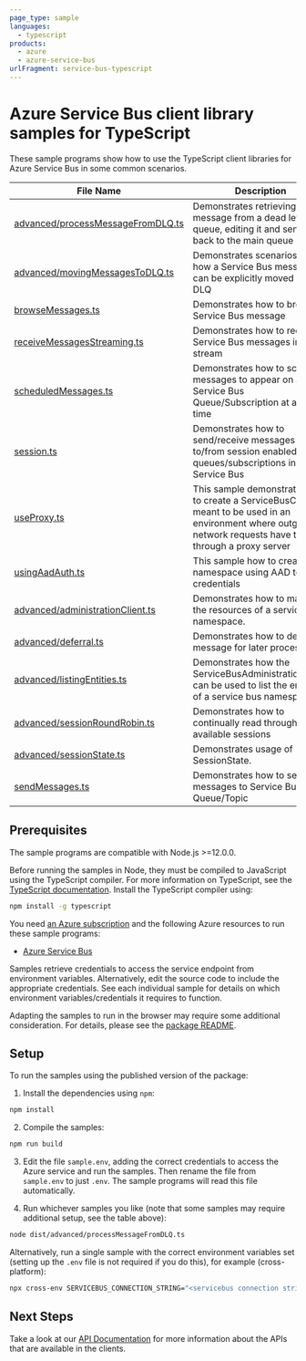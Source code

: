 ```yaml
---
page_type: sample
languages:
  - typescript
products:
  - azure
  - azure-service-bus
urlFragment: service-bus-typescript
---
```


# Azure Service Bus client library samples for TypeScript

These sample programs show how to use the TypeScript client libraries for Azure Service Bus in some common scenarios.

| **File Name**                                                       | **Description**                                                                                                                                                |
| ------------------------------------------------------------------- | -------------------------------------------------------------------------------------------------------------------------------------------------------------- |
| [advanced/processMessageFromDLQ.ts][advanced_processmessagefromdlq] | Demonstrates retrieving a message from a dead letter queue, editing it and sending it back to the main queue                                                   |
| [advanced/movingMessagesToDLQ.ts][advanced_movingmessagestodlq]     | Demonstrates scenarios as to how a Service Bus message can be explicitly moved to the DLQ                                                                      |
| [browseMessages.ts][browsemessages]                                 | Demonstrates how to browse a Service Bus message                                                                                                               |
| [receiveMessagesStreaming.ts][receivemessagesstreaming]             | Demonstrates how to receive Service Bus messages in a stream                                                                                                   |
| [scheduledMessages.ts][scheduledmessages]                           | Demonstrates how to schedule messages to appear on a Service Bus Queue/Subscription at a later time                                                            |
| [session.ts][session]                                               | Demonstrates how to send/receive messages to/from session enabled queues/subscriptions in Service Bus                                                          |
| [useProxy.ts][useproxy]                                             | This sample demonstrates how to create a ServiceBusClient meant to be used in an environment where outgoing network requests have to go through a proxy server |
| [usingAadAuth.ts][usingaadauth]                                     | This sample how to create a namespace using AAD token credentials                                                                                              |
| [advanced/administrationClient.ts][advanced_administrationclient]   | Demonstrates how to manage the resources of a service bus namespace.                                                                                           |
| [advanced/deferral.ts][advanced_deferral]                           | Demonstrates how to defer a message for later processing.                                                                                                      |
| [advanced/listingEntities.ts][advanced_listingentities]             | Demonstrates how the ServiceBusAdministrationClient can be used to list the entities of a service bus namespace                                                |
| [advanced/sessionRoundRobin.ts][advanced_sessionroundrobin]         | Demonstrates how to continually read through all the available sessions                                                                                        |
| [advanced/sessionState.ts][advanced_sessionstate]                   | Demonstrates usage of SessionState.                                                                                                                            |
| [sendMessages.ts][sendmessages]                                     | Demonstrates how to send messages to Service Bus Queue/Topic                                                                                                   |

## Prerequisites

The sample programs are compatible with Node.js >=12.0.0.

Before running the samples in Node, they must be compiled to JavaScript using the TypeScript compiler. For more information on TypeScript, see the [TypeScript documentation][typescript]. Install the TypeScript compiler using:

```bash
npm install -g typescript
```

You need [an Azure subscription][freesub] and the following Azure resources to run these sample programs:

- [Azure Service Bus][createinstance_azureservicebus]

Samples retrieve credentials to access the service endpoint from environment variables. Alternatively, edit the source code to include the appropriate credentials. See each individual sample for details on which environment variables/credentials it requires to function.

Adapting the samples to run in the browser may require some additional consideration. For details, please see the [package README][package].

## Setup

To run the samples using the published version of the package:

1. Install the dependencies using `npm`:

```bash
npm install
```

2. Compile the samples:

```bash
npm run build
```

3. Edit the file `sample.env`, adding the correct credentials to access the Azure service and run the samples. Then rename the file from `sample.env` to just `.env`. The sample programs will read this file automatically.

4. Run whichever samples you like (note that some samples may require additional setup, see the table above):

```bash
node dist/advanced/processMessageFromDLQ.ts
```

Alternatively, run a single sample with the correct environment variables set (setting up the `.env` file is not required if you do this), for example (cross-platform):

```bash
npx cross-env SERVICEBUS_CONNECTION_STRING="<servicebus connection string>" QUEUE_NAME="<queue name>" node dist/advanced/processMessageFromDLQ.js
```

## Next Steps

Take a look at our [API Documentation][apiref] for more information about the APIs that are available in the clients.

[advanced_processmessagefromdlq]: https://github.com/Azure/azure-sdk-for-js/blob/master/sdk/servicebus/service-bus/samples/v7/typescript/src/advanced/processMessageFromDLQ.ts
[advanced_movingmessagestodlq]: https://github.com/Azure/azure-sdk-for-js/blob/master/sdk/servicebus/service-bus/samples/v7/typescript/src/advanced/movingMessagesToDLQ.ts
[browsemessages]: https://github.com/Azure/azure-sdk-for-js/blob/master/sdk/servicebus/service-bus/samples/v7/typescript/src/browseMessages.ts
[receivemessagesstreaming]: https://github.com/Azure/azure-sdk-for-js/blob/master/sdk/servicebus/service-bus/samples/v7/typescript/src/receiveMessagesStreaming.ts
[scheduledmessages]: https://github.com/Azure/azure-sdk-for-js/blob/master/sdk/servicebus/service-bus/samples/v7/typescript/src/scheduledMessages.ts
[session]: https://github.com/Azure/azure-sdk-for-js/blob/master/sdk/servicebus/service-bus/samples/v7/typescript/src/session.ts
[useproxy]: https://github.com/Azure/azure-sdk-for-js/blob/master/sdk/servicebus/service-bus/samples/v7/typescript/src/useProxy.ts
[usingaadauth]: https://github.com/Azure/azure-sdk-for-js/blob/master/sdk/servicebus/service-bus/samples/v7/typescript/src/usingAadAuth.ts
[advanced_administrationclient]: https://github.com/Azure/azure-sdk-for-js/blob/master/sdk/servicebus/service-bus/samples/v7/typescript/src/advanced/administrationClient.ts
[advanced_deferral]: https://github.com/Azure/azure-sdk-for-js/blob/master/sdk/servicebus/service-bus/samples/v7/typescript/src/advanced/deferral.ts
[advanced_listingentities]: https://github.com/Azure/azure-sdk-for-js/blob/master/sdk/servicebus/service-bus/samples/v7/typescript/src/advanced/listingEntities.ts
[advanced_sessionroundrobin]: https://github.com/Azure/azure-sdk-for-js/blob/master/sdk/servicebus/service-bus/samples/v7/typescript/src/advanced/sessionRoundRobin.ts
[advanced_sessionstate]: https://github.com/Azure/azure-sdk-for-js/blob/master/sdk/servicebus/service-bus/samples/v7/typescript/src/advanced/sessionState.ts
[sendmessages]: https://github.com/Azure/azure-sdk-for-js/blob/master/sdk/servicebus/service-bus/samples/v7/typescript/src/sendMessages.ts
[apiref]: https://docs.microsoft.com/javascript/api/@azure/service-bus
[freesub]: https://azure.microsoft.com/free/
[createinstance_azureservicebus]: https://docs.microsoft.com/azure/service-bus-messaging
[package]: https://github.com/Azure/azure-sdk-for-js/tree/master/sdk/servicebus/service-bus/README.md
[typescript]: https://www.typescriptlang.org/docs/home.html
